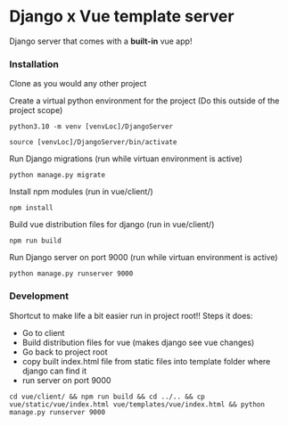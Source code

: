 # Django x Vue template server
Django server that comes with a **built-in** vue app!

### Installation
Clone as you would any other project

Create a virtual python environment for the project (Do this outside of the project scope)

`python3.10 -m venv [venvLoc]/DjangoServer`

`source [venvLoc]/DjangoServer/bin/activate`

Run Django migrations (run while virtuan environment is active)

`python manage.py migrate`

Install npm modules (run in vue/client/)

`npm install`

Build vue distribution files for django (run in vue/client/)

`npm run build`

Run Django server on port 9000 (run while virtuan environment is active)

`python manage.py runserver 9000`


### Development
Shortcut to make life a bit easier run in project root!!
Steps it does:
 - Go to client
 - Build distribution files for vue (makes django see vue changes)
 - Go back to project root
 - copy built index.html file from static files into template folder where django can find it
 - run server on port 9000

`cd vue/client/ && npm run build && cd ../.. && cp vue/static/vue/index.html vue/templates/vue/index.html && python manage.py runserver 9000`
